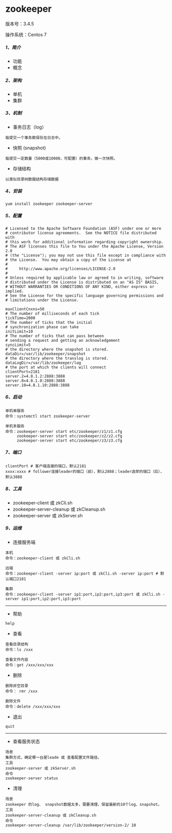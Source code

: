 # zookeeper
版本号：3.4.5

操作系统：Centos 7

##### 1、简介
* 功能
* 概念

##### 2、架构
* 单机
* 集群

##### 3、机制
* 事务日志（log）

```
每提交一个事务都保存在日志中。
```

* 快照 (snapshot)

```
每提交一定数量（5000或10000，可配置）的事务，做一次快照。
```

* 存储结构

```
以类似目录树数据结构存储数据
```

##### 4、安装

```
yum install zookeeper zookeeper-server
```

##### 5、配置

```
# Licensed to the Apache Software Foundation (ASF) under one or more
# contributor license agreements.  See the NOTICE file distributed with
# this work for additional information regarding copyright ownership.
# The ASF licenses this file to You under the Apache License, Version 2.0
# (the "License"); you may not use this file except in compliance with
# the License.  You may obtain a copy of the License at
#
#     http://www.apache.org/licenses/LICENSE-2.0
#
# Unless required by applicable law or agreed to in writing, software
# distributed under the License is distributed on an "AS IS" BASIS,
# WITHOUT WARRANTIES OR CONDITIONS OF ANY KIND, either express or implied.
# See the License for the specific language governing permissions and
# limitations under the License.

maxClientCnxns=50
# The number of milliseconds of each tick
tickTime=2000
# The number of ticks that the initial
# synchronization phase can take
initLimit=10
# The number of ticks that can pass between
# sending a request and getting an acknowledgement
syncLimit=5
# the directory where the snapshot is stored.
dataDir=/var/lib/zookeeper/snapshot
# the directory where the translog is stored.
dataLogDir=/var/lib/zookeeper/log
# the port at which the clients will connect
clientPort=2181
server.2=4.8.1.2:2888:3888
server.8=4.8.1.8:2888:3888
server.10=4.8.1.10:2888:3888
```

##### 6、启动

```
单机单服务
命令：systemctl start zookeeper-server

单机多服务
命令：zookeeper-server start etc/zookeeper/z1/z1.cfg
     zookeeper-server start etc/zookeeper/z2/z2.cfg
     zookeeper-server start etc/zookeeper/z3/z3.cfg
```

##### 7、端口

```
clientPort # 客户端连接的端口，默认2181
xxxx:xxxx # follower连接leader的端口（前），默认2888；leader选举的端口（后），默认3888
```

##### 8、工具
* zookeeper-client 或 zkCli.sh
* zookeeper-server-cleanup 或 zkCleanup.sh
* zookeeper-server 或 zkServer.sh

##### 9、运维

* 连接服务端

```
本机
命令：zookeeper-client 或 zkCli.sh

远端
命令：zookeeper-client -server ip:port 或 zkCli.sh -server ip:port # 默认端口2181

集群
命令：zookeeper-client -server ip1:port,ip2:port,ip3:port 或 zkCli.sh -server ip1:port,ip2:port,ip3:port
```

---

* 帮助

```
help
```

* 查看

```
查看目录结构
命令：ls /xxx

查看文件内容
命令：get /xxx/xxx/xxx
```

* 删除

```
删除非空目录
命令： rmr /xxx

删除文件
命令：delete /xxx/xxx/xxx

```

* 退出

```
quit
```

---
* 查看服务状态

```
场景
集群方式，确定哪一台是leade 或 查看配置文件路径。 
工具
zookeeper-server 或 zkServer.sh 
命令
zookeeper-server status
```


* 清理

```
场景
zookeeper 的log、 snapshot数据太多，需要清理，保留最新的10个log、snapshot。 
工具
zookeeper-server-cleanup 或 zkCleanup.sh 
命令
zookeeper-server-cleanup /var/lib/zookeeper/version-2/ 10
```

